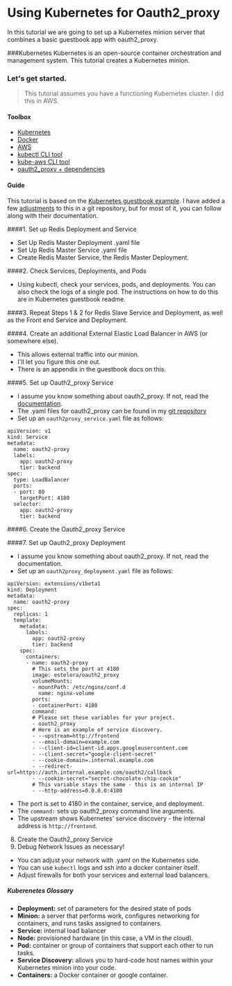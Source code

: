 # Using Kubernetes for Oauth2_proxy

In this tutorial we are going to set up a Kubernetes minion server that combines a basic guestbook app with oauth2_proxy.

###Kubernetes
Kubernetes is an open-source container orchestration and management system. This tutorial creates a Kubernetes minion.


### Let's get started.
> This tutorial assumes you have a functioning Kubernetes cluster. I did this in AWS.

#### Toolbox
* [Kubernetes](kubernetes.io)
* [Docker](https://www.docker.com/)
* [AWS](http://aws.amazon.com/)
* [kubectl CLI tool](https://coreos.com/kubernetes/docs/latest/configure-kubectl.html)
* [kube-aws CLI tool](https://coreos.com/kubernetes/docs/latest/kubernetes-on-aws.html)
* [oauth2_proxy + dependencies](https://github.com/bitly/oauth2_proxy)


#### Guide
This tutorial is based on the [Kubernetes guestbook example](https://github.com/kubernetes/kubernetes/tree/release-1.2/examples/guestbook). I have added a few [adjustments](https://github.com/estelora/oauth2proxy-minion) to this in a git repository, but for most of it, you can follow along with their documentation.


####1. Set up Redis Deployment and Service
   * Set Up Redis Master Deployment .yaml file
   * Set Up Redis Master Service .yaml file
   * Create Redis Master Service, the Redis Master     Deployment.

####2. Check Services, Deployments, and Pods 
   * Using kubectl, check your services, pods, and deployments. You can also check the logs of a single pod. The instructions on how to do this are in Kubernetes guestbook readme.

####3. Repeat Steps 1 & 2 for Redis Slave Service and Deployment, as well as the Front end Service and Deployment.

####4. Create an additional External Elastic Load Balancer in AWS (or somewhere else).
  * This allows external traffic into our minion.
  * I'll let you figure this one out. 
  * There is an appendix in the guestbook docs on this.
  
####5. Set up Oauth2_proxy Service
 * I assume you know something about oauth2_proxy. If not, read the [documentation](https://github.com/bitly/oauth2_proxy).
 * The .yaml files for oauth2_proxy can be found in my [git repository](https://github.com/estelora/oauth2proxy-minion) 
 * Set up an `oauth2proxy_service.yaml` file as follows:

```
apiVersion: v1
kind: Service
metadata:
  name: oauth2-proxy
  labels:
    app: oauth2-proxy
    tier: backend
spec:
  type: LoadBalancer
  ports:
  - port: 80
    targetPort: 4180
  selector:
    app: oauth2-proxy
    tier: backend   
```
####6. Create the Oauth2_proxy Service
 
####7. Set up Oauth2_proxy Deployment
 * I assume you know something about oauth2_proxy. If not, read the documentation.
 * Set up an `oauth2proxy_deployment.yaml` file as follows:
 
```
apiVersion: extensions/v1beta1
kind: Deployment
metadata:
  name: oauth2-proxy
spec:
  replicas: 1
  template:
    metadata:
      labels:
        app: oauth2-proxy
        tier: backend
    spec:
      containers:
      - name: oauth2-proxy
        # This sets the port at 4180
        image: estelora/oauth2_proxy
        volumeMounts:
        - mountPath: /etc/nginx/conf.d
          name: nginx-volume
        ports:
        - containerPort: 4180
        command:
        # Please set these variables for your project.
        - oauth2_proxy
        # Here is an example of service discovery.
        - --upstream=http://frontend
        - --email-domain=example.com
        - --client-id=client-id.apps.googleusercontent.com
        - --client-secret="google-client-secret"
        - --cookie-domain=.internal.example.com
        - --redirect-url=https://auth.internal.example.com/oauth2/callback
        - --cookie-secret="secret-chocolate-chip-cookie"
        # This variable stays the same - this is an internal IP
        - --http-address=0.0.0.0:4180
```
 
 * The port is set to 4180 in the container, service, and deployment. 
 * The `command:` sets up oauth2_proxy command line arguments.
 * The upstream shows Kubernetes' service discovery - the internal address is `http://frontend`.
8. Create the Oauth2_proxy Service
9. Debug Network Issues as necessary!
  * You can adjust your network with .yaml on the Kubernetes side. 
  * You can use `kubectl` logs and ssh into a docker container itself.
  * Adjust firewalls for both your services and external load balancers.


##### Kuberenetes Glossary
* **Deployment:** set of parameters for the desired state of pods
* **Minion:** a server that performs work, configures networking for containers, and runs tasks assigned to containers.
* **Service:** internal load balancer
* **Node:** provisioned hardware (in this case, a VM in the cloud).
* **Pod:** container or group of containers that support each other to run tasks.
* **Service Discovery:** allows you to hard-code host names within your Kubernetes minion into your code.
* **Containers:** a Docker container or google container.


